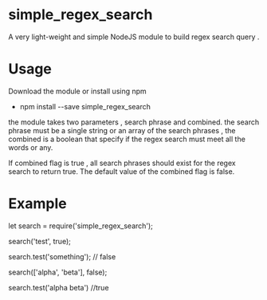 # simple_regex_search
A very light-weight and simple NodeJS module to build regex search query .

# Usage
Download the module or install using npm
- npm install --save simple_regex_search

the module takes two parameters , search phrase and combined. the search phrase must be a single string or an array of the search phrases , the combined is a boolean that specify if the regex search must meet all the words or any.

If combined flag is true , all search phrases should exist for the regex search to return true. The default value of the combined flag is false.


# Example
let search = require('simple_regex_search');

search('test', true);

search.test('something'); // false


search(['alpha', 'beta'], false);

search.test('alpha beta') //true






